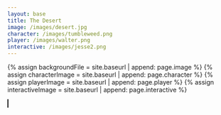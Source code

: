 ```yaml
---
layout: base
title: The Desert
image: /images/desert.jpg
character: /images/tumbleweed.png
player: /images/walter.png
interactive: /images/jesse2.png
---
```

{% assign backgroundFile = site.baseurl | append: page.image %}
{% assign characterImage = site.baseurl | append: page.character %}
{% assign playerImage = site.baseurl | append: page.player %}
{% assign interactiveImage = site.baseurl | append: page.interactive %}
<html>
<head>
    <style>
        canvas {
            border: 1px solid black;
        }
    </style>
</head>
<body>
    <canvas id="gameCanvas"></canvas>
    <script>
        const canvas = document.getElementById("gameCanvas");
        const ctx = canvas.getContext("2d");
        // Get window width and height
        canvas.width = window.innerWidth;
        canvas.height = window.innerHeight;
        // Character (Tumbleweed)
        const character = {
            x: 50,
            y: canvas.height - 50,
            width: 100,
            height: 100,
            rotation: 0, // Initial rotation angle in radians
            speed: 2, // Speed of movement
            rotationSpeed: Math.PI / 180, // Rotation speed in radians per frame
        };
        const characterImg = new Image();
        characterImg.src = '{{characterImage}}'; // Load the character image
        characterImg.onload = function () {
            // Player
            const player = {
                x: canvas.width - 50,
                y: canvas.height - 50,
                width: 200,
                height: 200,
                speed: 4, // Speed of movement
            };
            const playerImg = new Image();
            playerImg.src = '{{playerImage}}'; // Load the player image
            playerImg.onload = function () {
                // Interactive Element
                const interactive = {
                    x: canvas.width - 1250,
                    y: canvas.height - 100,
                    width: 100,
                    height: 100,
                };
                const interactiveImg = new Image();
                interactiveImg.src = '{{interactiveImage}}'; // Load the interactive image
                interactiveImg.onload = function () {
                    let dialogueVisible = false; // Flag to track if dialogue is visible
                    function drawCharacter() {
                        ctx.save(); // Save the current canvas state
                        ctx.translate(character.x, character.y); // Translate to character's position
                        ctx.rotate(character.rotation); // Rotate
                        ctx.drawImage(characterImg, -character.width / 2, -character.height / 2, character.width, character.height); // Draw character
                        ctx.restore(); // Restore the canvas state
                    }
                    function updateCharacter() {
                        character.x += character.speed; // Move character horizontally
                        character.rotation += character.rotationSpeed; // Rotate character
                        // Wrap character to the other side of the canvas when it goes off-screen
                        if (character.x > canvas.width + character.width / 2) {
                            character.x = -character.width / 2;
                        }
                    }
                    function drawPlayer() {
                        ctx.drawImage(playerImg, player.x - player.width / 2, player.y - player.height / 2, player.width, player.height); // Draw player
                    }
                    function updatePlayer() {
                        // Move player horizontally based on input (a and d keys)
                        if (keys['a']) {
                            player.x -= player.speed;
                        }
                        if (keys['d']) {
                            player.x += player.speed;
                        }
                        // Wrap player to the other side of the canvas when it goes off-screen
                        if (player.x > canvas.width + player.width / 2) {
                            player.x = -player.width / 2;
                        }
                    }
                    function drawInteractive() {
                        ctx.drawImage(interactiveImg, interactive.x - interactive.width / 2, interactive.y - interactive.height / 2, interactive.width, interactive.height); // Draw interactive element
                    }
                    function checkCollision() {
                        // Calculate the distance between player and interactive
                        const distance = Math.sqrt((player.x - interactive.x) ** 2 + (player.y - interactive.y) ** 2);
                        if (distance < player.width / 2 + interactive.width / 2) {
                            // If they touch, set the dialogue to be visible
                            dialogueVisible = true;
                        } else {
                            // If they are not touching, hide the dialogue
                            dialogueVisible = false;
                        }
                    }
                    function drawDialogue() {
                        if (dialogueVisible) {
                            // Display a dialogue bubble when dialogue is visible
                            ctx.fillStyle = 'white';
                            ctx.fillRect(player.x - player.width / 2, player.y - player.height / 2 - 30, player.width, 30);
                            ctx.fillStyle = 'black';
                            ctx.fillText('This stuff is the bomb Mr. White!', player.x - player.width / 2 + 10, player.y - player.height / 2 - 10);
                        }
                    }
                    const keys = {}; // Object to track key states
                    document.addEventListener('keydown', function (event) {
                        keys[event.key] = true;
                    });
                    document.addEventListener('keyup', function (event) {
                        keys[event.key] = false;
                    });
                    function drawBackground() {
                        const backgroundImg = new Image();
                        backgroundImg.src = '{{backgroundFile}}';
                        backgroundImg.onload = function () {
                            ctx.drawImage(backgroundImg, 0, 0, canvas.width, canvas.height); // Draw background image
                        };
                    }
                    function gameLoop() {
                        drawBackground();
                        drawCharacter();
                        updateCharacter();
                        drawPlayer();
                        updatePlayer();
                        drawInteractive();
                        checkCollision();
                        drawDialogue();
                        requestAnimationFrame(gameLoop); // Call the loop again
                    }
                    gameLoop(); // Start the game loop
                };
            };
        };
    </script>
</body>
</html>
